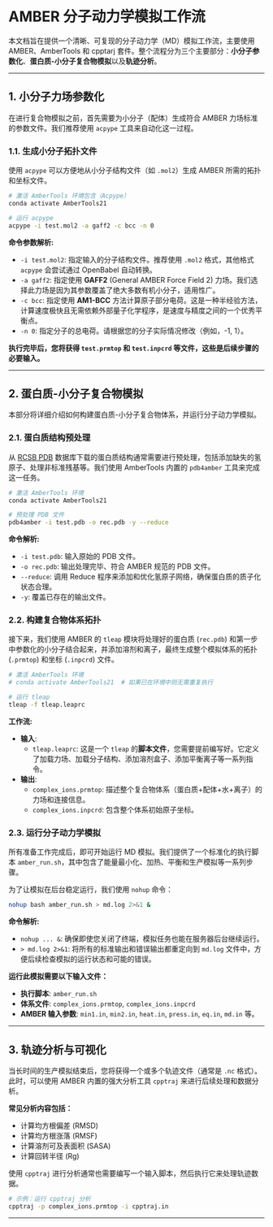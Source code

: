 # AMBER 分子动力学模拟工作流

本文档旨在提供一个清晰、可复现的分子动力学（MD）模拟工作流，主要使用 AMBER、AmberTools 和 cpptarj 套件。整个流程分为三个主要部分：**小分子参数化**、**蛋白质-小分子复合物模拟**以及**轨迹分析**。

---


## 1. 小分子力场参数化

在进行复合物模拟之前，首先需要为小分子（配体）生成符合 AMBER 力场标准的参数文件。我们推荐使用 `acpype` 工具来自动化这一过程。

### 1.1. 生成小分子拓扑文件

使用 `acpype` 可以方便地从小分子结构文件（如 `.mol2`）生成 AMBER 所需的拓扑和坐标文件。

```bash
# 激活 AmberTools 环境包含（Acpype）
conda activate AmberTools21

# 运行 acpype
acpype -i test.mol2 -a gaff2 -c bcc -n 0
```

**命令参数解析:**
*   `-i test.mol2`: 指定输入的分子结构文件。推荐使用 `.mol2` 格式，其他格式 `acpype` 会尝试通过 OpenBabel 自动转换。
*   `-a gaff2`: 指定使用 **GAFF2** (General AMBER Force Field 2) 力场。我们选择此力场是因为其参数覆盖了绝大多数有机小分子，适用性广。
*   `-c bcc`: 指定使用 **AM1-BCC** 方法计算原子部分电荷。这是一种半经验方法，计算速度极快且无需依赖外部量子化学程序，是速度与精度之间的一个优秀平衡点。
*   `-n 0`: 指定分子的总电荷。请根据您的分子实际情况修改（例如，-1, 1）。

**执行完毕后，您将获得 `test.prmtop` 和 `test.inpcrd` 等文件，这些是后续步骤的必要输入。**

---

## 2. 蛋白质-小分子复合物模拟

本部分将详细介绍如何构建蛋白质-小分子复合物体系，并运行分子动力学模拟。

### 2.1. 蛋白质结构预处理

从 [RCSB PDB](https://www.rcsb.org/) 数据库下载的蛋白质结构通常需要进行预处理，包括添加缺失的氢原子、处理非标准残基等。我们使用 AmberTools 内置的 `pdb4amber` 工具来完成这一任务。

```bash
# 激活 AmberTools 环境
conda activate AmberTools21

# 预处理 PDB 文件
pdb4amber -i test.pdb -o rec.pdb -y --reduce
```

**命令解析:**
*   `-i test.pdb`: 输入原始的 PDB 文件。
*   `-o rec.pdb`: 输出处理完毕、符合 AMBER 规范的 PDB 文件。
*   `--reduce`: 调用 Reduce 程序来添加和优化氢原子网络，确保蛋白质的质子化状态合理。
*   `-y`: 覆盖已存在的输出文件。

### 2.2. 构建复合物体系拓扑

接下来，我们使用 AMBER 的 `tleap` 模块将处理好的蛋白质 (`rec.pdb`) 和第一步中参数化的小分子结合起来，并添加溶剂和离子，最终生成整个模拟体系的拓扑 (`.prmtop`) 和坐标 (`.inpcrd`) 文件。

```bash
# 激活 AmberTools 环境
# conda activate AmberTools21  # 如果已在环境中则无需重复执行

# 运行 tleap
tleap -f tleap.leaprc
```

**工作流:**
*   **输入**:
    *   `tleap.leaprc`: 这是一个 `tleap` 的**脚本文件**，您需要提前编写好。它定义了加载力场、加载分子结构、添加溶剂盒子、添加平衡离子等一系列指令。
*   **输出**:
    *   `complex_ions.prmtop`: 描述整个复合物体系（蛋白质+配体+水+离子）的力场和连接信息。
    *   `complex_ions.inpcrd`: 包含整个体系初始原子坐标。

### 2.3. 运行分子动力学模拟

所有准备工作完成后，即可开始运行 MD 模拟。我们提供了一个标准化的执行脚本 `amber_run.sh`，其中包含了能量最小化、加热、平衡和生产模拟等一系列步骤。

为了让模拟在后台稳定运行，我们使用 `nohup` 命令：

```bash
nohup bash amber_run.sh > md.log 2>&1 &
```

**命令解析:**
*   `nohup ... &`: 确保即使您关闭了终端，模拟任务也能在服务器后台继续运行。
*   `> md.log 2>&1`: 将所有的标准输出和错误输出都重定向到 `md.log` 文件中，方便后续检查模拟的运行状态和可能的错误。

**运行此模拟需要以下输入文件：**
*   **执行脚本**: `amber_run.sh`
*   **体系文件**: `complex_ions.prmtop`, `complex_ions.inpcrd`
*   **AMBER 输入参数**: `min1.in`, `min2.in`, `heat.in`, `press.in`, `eq.in`, `md.in` 等。

---

## 3. 轨迹分析与可视化

当长时间的生产模拟结束后，您将获得一个或多个轨迹文件（通常是 `.nc` 格式）。此时，可以使用 AMBER 内置的强大分析工具 `cpptraj` 来进行后续处理和数据分析。

**常见分析内容包括：**
*   计算均方根偏差 (RMSD)
*   计算均方根涨落 (RMSF)
*   计算溶剂可及表面积 (SASA)
*   计算回转半径 (Rg)

使用 `cpptraj` 进行分析通常也需要编写一个输入脚本，然后执行它来处理轨迹数据。

```bash
# 示例：运行 cpptraj 分析
cpptraj -p complex_ions.prmtop -i cpptraj.in
```


---
